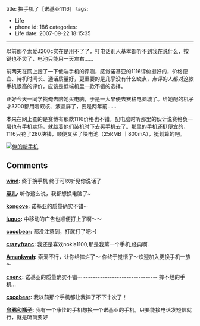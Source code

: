 title: 换手机了［诺基亚1116］
tags:
  - Life
  - phone
id: 186
categories:
  - Life
date: 2007-09-22 18:15:35
---

以前那个索爱J200c实在是用不了了，打电话别人基本都听不到我在说什么，按键也不灵了，电池只能用一天左右……

前两天在网上搜了一下低端手机的评测，感觉诺基亚的1116评价挺好的，价格便宜、待机时间长、通话质量好，更重要的是几乎没有什么缺点，点评的人都对这款手机很高的评价，应该是低端机里一款不错的选择。

正好今天一同学找俺去陪她买电脑，于是一大早便去赛格电脑城了。给她配的机子才3700都用着双核、液晶屏了，要是两年前……

本来在网上查的是赛博有那款1116价格也不错，配电脑时听那里的伙计说赛格负一层也有手机卖场，就趁着他们装机时下去买手机去了。那里的手机还挺便宜的，1116只花了280块钱，顺便又买了块电池（25RMB ｜800mA），挺划算的吧。

[![俺的新手机](http://7sbxmt.com1.z0.glb.clouddn.com/nokia1116.jpg)](http://7sbxmt.com1.z0.glb.clouddn.com09/nokia1116.bmp "俺的新手机")
## Comments

**[wind](#1802 "2007-09-25 11:01:17"):** 终于换手机 终于可以听见你说话了

**[草儿](#1775 "2007-09-22 22:53:04"):** 听你这么说，我都想换电脑了~

**[kongove](#1776 "2007-09-22 23:40:51"):** 诺基亚的质量确实不错···

**[luguo](#1772 "2007-09-22 19:09:12"):** 中移动的广告也顺便打上了啊～～

**[cocobear](#1773 "2007-09-22 21:48:44"):** 都没注意到，打就打了吧:-)

**[crazyfranc](#1793 "2007-09-24 19:52:44"):** 我还是喜欢nokia1100,那是我第一个手机,经典啊.

**[Amankwah](#1789 "2007-09-24 18:52:23"):** 索爱不行，让你给摔烂了～ 你终于觉悟了～欢迎加入更换手机一族～

**[cnenc](#1778 "2007-09-24 08:43:45"):** 诺基亚的质量确实不错··· \------------------------------- 摔不烂的手机...

**[cocobear](#1780 "2007-09-24 10:37:00"):** 我以前那个手机都让我摔了不下十次了！

**[乌鸦和瓶子](#3098 "2008-04-14 11:56:04"):** 我有一个康佳的手机想换一个诺基亚的手机，只要能接电话发短信就行，就是听筒要好

